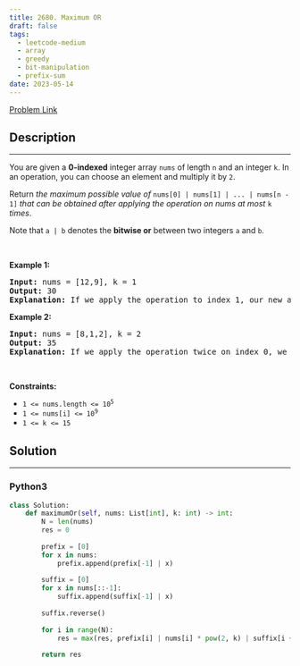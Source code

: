 ```yaml
---
title: 2680. Maximum OR
draft: false
tags: 
  - leetcode-medium
  - array
  - greedy
  - bit-manipulation
  - prefix-sum
date: 2023-05-14
---
```


[Problem Link](https://leetcode.com/problems/maximum-or/)

## Description

---
<p>You are given a <strong>0-indexed</strong> integer array <code>nums</code> of length <code>n</code> and an integer <code>k</code>. In an operation, you can choose an element and multiply it by <code>2</code>.</p>

<p>Return <em>the maximum possible value of </em><code>nums[0] | nums[1] | ... | nums[n - 1]</code> <em>that can be obtained after applying the operation on nums at most </em><code>k</code><em> times</em>.</p>

<p>Note that <code>a | b</code> denotes the <strong>bitwise or</strong> between two integers <code>a</code> and <code>b</code>.</p>

<p>&nbsp;</p>
<p><strong class="example">Example 1:</strong></p>

<pre>
<strong>Input:</strong> nums = [12,9], k = 1
<strong>Output:</strong> 30
<strong>Explanation:</strong> If we apply the operation to index 1, our new array nums will be equal to [12,18]. Thus, we return the bitwise or of 12 and 18, which is 30.
</pre>

<p><strong class="example">Example 2:</strong></p>

<pre>
<strong>Input:</strong> nums = [8,1,2], k = 2
<strong>Output:</strong> 35
<strong>Explanation:</strong> If we apply the operation twice on index 0, we yield a new array of [32,1,2]. Thus, we return 32|1|2 = 35.
</pre>

<p>&nbsp;</p>
<p><strong>Constraints:</strong></p>

<ul>
	<li><code>1 &lt;= nums.length &lt;= 10<sup>5</sup></code></li>
	<li><code>1 &lt;= nums[i] &lt;= 10<sup>9</sup></code></li>
	<li><code>1 &lt;= k &lt;= 15</code></li>
</ul>


## Solution

---
### Python3
``` py title='maximum-or'
class Solution:
    def maximumOr(self, nums: List[int], k: int) -> int:
        N = len(nums)
        res = 0
        
        prefix = [0]
        for x in nums:
            prefix.append(prefix[-1] | x)
        
        suffix = [0]
        for x in nums[::-1]:
            suffix.append(suffix[-1] | x)
        
        suffix.reverse()
        
        for i in range(N):
            res = max(res, prefix[i] | nums[i] * pow(2, k) | suffix[i + 1])
        
        return res
```


